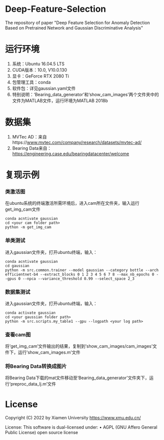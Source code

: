 # Deep-Feature-Selection
The repository of paper "Deep Feature Selection for Anomaly Detection Based on Pretrained Network and Gaussian Discriminative Analysis"
# 运行环境
1. 系统：Ubuntu 16.04.5 LTS
2. CUDA版本：10.0, V10.0.130
3. 显卡：GeForce RTX 2080 Ti
4. 包管理工具：conda
5. 软件包：详见gaussian.yaml文件
6. 特别说明：‘Bearing_data_generator’和‘show_cam_images’两个文件夹中的文件为MATLAB文件，运行环境为MATLAB 2018b

# 数据集
1. MVTec AD：来自https://www.mvtec.com/company/research/datasets/mvtec-ad/
2. Bearing Data来自：https://engineering.case.edu/bearingdatacenter/welcome

# 复现示例
### 类激活图
在ubuntu系统的终端激活所需环境后，进入cam所在文件夹，输入运行get_img_cam文件
```
conda acntivate gaussian
cd <your cam folder path>
python -m get_img_cam
```
### 单类测试
进入gaussian文件夹，打开ubuntu终端，输入：
  ```
  conda acntivate gaussian
  cd gaussian
  python -m src.common.trainer --model gaussian --category bottle --arch efficientnet-b4 --extract_blocks 0 1 2 3 4 5 6 7 8 --max_nb_epochs 0 --gpus 0 --npca --variance_threshold 0.99 --select_space 2_3
  ```
### 数据集测试
进入gaussian文件夹，打开ubuntu终端，输入：
  ```
  conda activate gaussian
  cd <your gaussian folder path>
  python -m src.scripts.my_table1 --gpu --logpath <your log path>
  ```
### 查看cam图
将‘get_img_cam’文件输出的结果，复制到‘show_cam_images/cam_images’文件下，运行‘show_cam_images.m’文件
### 将Bearing Data转换成图片
将Bearing Data下载的mat文件移动至‘Bearing_data_generator’文件夹下，运行‘preproc_data_lj.m’文件

# License
Copyright (C) 2022 by Xiamen University
https://www.xmu.edu.cn/

License:
This software is dual-licensed under:
• AGPL (GNU Affero General Public License) open source license
